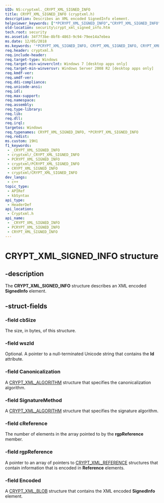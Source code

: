 ```yaml
---
UID: NS:cryptxml._CRYPT_XML_SIGNED_INFO
title: CRYPT_XML_SIGNED_INFO (cryptxml.h)
description: Describes an XML encoded SignedInfo element.
helpviewer_keywords: ["*PCRYPT_XML_SIGNED_INFO","CRYPT_XML_SIGNED_INFO","CRYPT_XML_SIGNED_INFO structure [Security]","PCRYPT_XML_SIGNED_INFO","PCRYPT_XML_SIGNED_INFO structure pointer [Security]","cryptxml/CRYPT_XML_SIGNED_INFO","cryptxml/PCRYPT_XML_SIGNED_INFO","security.crypt_xml_signed_info"]
old-location: security\crypt_xml_signed_info.htm
tech.root: security
ms.assetid: 34f7f3be-8bf8-4863-9c94-79ee14a7ebea
ms.date: 12/05/2018
ms.keywords: '*PCRYPT_XML_SIGNED_INFO, CRYPT_XML_SIGNED_INFO, CRYPT_XML_SIGNED_INFO structure [Security], PCRYPT_XML_SIGNED_INFO, PCRYPT_XML_SIGNED_INFO structure pointer [Security], cryptxml/CRYPT_XML_SIGNED_INFO, cryptxml/PCRYPT_XML_SIGNED_INFO, security.crypt_xml_signed_info'
req.header: cryptxml.h
req.include-header: 
req.target-type: Windows
req.target-min-winverclnt: Windows 7 [desktop apps only]
req.target-min-winversvr: Windows Server 2008 R2 [desktop apps only]
req.kmdf-ver: 
req.umdf-ver: 
req.ddi-compliance: 
req.unicode-ansi: 
req.idl: 
req.max-support: 
req.namespace: 
req.assembly: 
req.type-library: 
req.lib: 
req.dll: 
req.irql: 
targetos: Windows
req.typenames: CRYPT_XML_SIGNED_INFO, *PCRYPT_XML_SIGNED_INFO
req.redist: 
ms.custom: 19H1
f1_keywords:
 - _CRYPT_XML_SIGNED_INFO
 - cryptxml/_CRYPT_XML_SIGNED_INFO
 - PCRYPT_XML_SIGNED_INFO
 - cryptxml/PCRYPT_XML_SIGNED_INFO
 - CRYPT_XML_SIGNED_INFO
 - cryptxml/CRYPT_XML_SIGNED_INFO
dev_langs:
 - c++
topic_type:
 - APIRef
 - kbSyntax
api_type:
 - HeaderDef
api_location:
 - Cryptxml.h
api_name:
 - _CRYPT_XML_SIGNED_INFO
 - PCRYPT_XML_SIGNED_INFO
 - CRYPT_XML_SIGNED_INFO
---
```


# CRYPT_XML_SIGNED_INFO structure


## -description

The <b>CRYPT_XML_SIGNED_INFO</b> structure describes an XML encoded <b>SignedInfo</b> element.

## -struct-fields

### -field cbSize

The size, in bytes, of this structure.

### -field wszId

Optional.  A pointer to a null-terminated Unicode string that contains the <b>Id</b> attribute.

### -field Canonicalization

A <a href="/windows/desktop/api/cryptxml/ns-cryptxml-crypt_xml_algorithm">CRYPT_XML_ALGORITHM</a> structure that specifies the canonicalization algorithm.

### -field SignatureMethod

A <a href="/windows/desktop/api/cryptxml/ns-cryptxml-crypt_xml_algorithm">CRYPT_XML_ALGORITHM</a> structure that specifies the signature algorithm.

### -field cReference

The number of elements in the array pointed to by the <b>rgpReference</b> member.

### -field rgpReference

A pointer to an array of pointers to <a href="/windows/desktop/api/cryptxml/ns-cryptxml-crypt_xml_reference">CRYPT_XML_REFERENCE</a> structures   that contain information that is encoded in <b>Reference</b> elements.

### -field Encoded

A  <a href="/windows/desktop/api/cryptxml/ns-cryptxml-crypt_xml_blob">CRYPT_XML_BLOB</a> structure that contains the XML encoded <b>SignedInfo</b> element.

